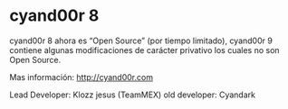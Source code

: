 # cyand00r 8

cyand00r 8 ahora es “Open Source” (por tiempo limitado), cyand00r 9 contiene algunas modificaciones de carácter privativo los cuales no son Open Source.

Mas información: http://cyand00r.com

Lead Developer: Klozz jesus (TeamMEX)
old developer: Cyandark
